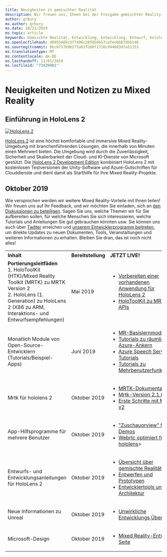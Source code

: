 ```yaml
---
title: Neuigkeiten in gemischter Realität
description: Wir freuen uns, Ihnen bei der Freigabe gemischter Reality-Neuigkeiten zu erzählen! Wir freuen uns auf Ihr Feedback und möchten Sie einladen, der Konversation beizutreten.
author: grbury
ms.author: grbury
ms.date: 10/21/2019
ms.topic: article
keywords: Gemischte Realität, Entwicklung, Entwicklung, Entwurf, hololens, Azure-Dienste, Neuigkeiten, hololens 2
ms.openlocfilehash: d0955d85c3f7496c28f858657cafeebbb7dbb146
ms.sourcegitcommit: 6bc6757b9b273a63f260f1716c944603dfa51151
ms.translationtype: MT
ms.contentlocale: de-DE
ms.lasthandoff: 11/01/2019
ms.locfileid: "73439901"
---
```

# <a name="mixed-reality-news-and-notes"></a>Neuigkeiten und Notizen zu Mixed Reality

## <a name="introducing-hololens-2"></a>Einführung in HoloLens 2

[![HoloLens 2](images/hololens2.jpg)](https://www.microsoft.com/hololens/hardware)

[HoloLens 2](https://www.microsoft.com/hololens/hardware) ist eine höchst komfortable und immersive Mixed Reality-Umgebung mit branchenführenden Lösungen, die innerhalb von Minuten einen Mehrwert bieten. Die Umgebung wird durch die Zuverlässigkeit, Sicherheit und Skalierbarkeit der Cloud- und KI-Dienste von Microsoft gestützt. Die [HoloLens 2 Development Edition](https://www.microsoft.com//hololens/developers) kombiniert HoloLens 2 mit kostenlosen Testversionen der Unity-Software und Azure-Gutschriften für Clouddienste und dient damit als Starthilfe für Ihre Mixed Reality-Projekte.

## <a name="october-2019"></a>Oktober 2019

Wie versprochen werden wir weitere Mixed Reality-Vorteile mit Ihnen teilen! Wir freuen uns auf Ihr Feedback, und wir möchten Sie einladen, sich an [den Diskussionen zu beteiligen](https://holodevelopersslack.azurewebsites.net/). Sagen Sie uns, welche Themen wir für Sie aufbereiten sollen, für welche Menschen Sie sich interessieren, welche Tutorials und Anleitungen Sie gut gebrauchen könnten usw. Sie können uns auch über [Twitter](https://twitter.com/MxdRealityDev) erreichen und [unserem Entwicklerprogramm beitreten](https://aka.ms/iwantmr), um direkte Updates zu neuen Dokumenten, Tools, Veranstaltungen und weiteren Informationen zu erhalten. Bleiben Sie dran, das ist noch nicht alles!

<table>
<tr>
<th style="width: 400px; text-align:left;">Inhalt</th><th style="width: 125px; text-align:left;">Bereitstellung</th><th style="width: 125px; text-align:left;">JETZT LIVE!</th>
</tr> 
<tr>
<td><b>Portierungsleitfäden</b> <br>1. HoloToolKit (HTK)/Mixed Reality Toolkit (MRTK) zu MRTK Version 2
<br>2. HoloLens (1. Generation) zu HoloLens 2 (X86 zu ARM, Interaktions- und Entwurfsempfehlungen)
</td></td><td>Mai 2019</td><td> <ul><li><a href=https://docs.microsoft.com/windows/mixed-reality/mrtk-porting-guide>Vorbereiten einer vorhandenen Anwendung für HoloLens 2</a><li><a href=https://microsoft.github.io/MixedRealityToolkit-Unity/Documentation/HTKToMRTKPortingGuide.html>HoloToolKit zu MRTK-APIs</a></td>
</tr>
<tr>
<td>Monatlich Module von Open-Source-Entwicklern (Tutorials/Beispiel-Apps)</td><td>Juni 2019</td><td> <ul><li><a href=https://docs.microsoft.com/windows/mixed-reality/mrlearning-base-ch1>MR-Basislernmodul</a><li><a href=https://docs.microsoft.com/windows/mixed-reality/mrlearning-asa-ch1>Tutorials zu räumlichen Azure-Ankern</a><li><a href=https://docs.microsoft.com/windows/mixed-reality/mrlearning-speechsdk-ch1>Azure Speech Services-Tutorials</a><li><a href=https://docs.microsoft.com/windows/mixed-reality/mrlearning-sharing(photon)-ch1>Tutorials zu Mehrbenutzerfunktionen</a></td>
</tr>
<tr>
<td>Mrtk für hololens 2</td><td>Oktober 2019</td><td> <ul><li><a href=https://microsoft.github.io/MixedRealityToolkit-Unity/Documentation/GettingStartedWithTheMRTK.html>MRTK-Dokumentation</a><li><a href=https://github.com/Microsoft/MixedRealityToolkit-Unity/releases>Mrtk-Version 2.1.0</a><li><a href=https://docs.microsoft.com/windows/mixed-reality/mrtk-getting-started>Erste Schritte mit MRTK v2</a></td>
</tr>
<tr>
<td>App-Hilfsprogramme für mehrere Benutzer</td><td>Oktober 2019</td><td> <ul><li><a href=https://docs.microsoft.com/windows/mixed-reality/spectator-view>"Zuschauorview" für Demos</a><li><a href=https://github.com/microsoft/MixedReality-WebRTC>Webrtc optimiert für hololens</a>></td>
</tr>
<tr>
<td>Entwurfs- und Entwicklungsanleitungen für HoloLens 2</td><td>Oktober 2019</td><td> <ul><li><a href=https://docs.microsoft.com/windows/mixed-reality/>Übersicht über gemischte Realität</a><li><a href=https://docs.microsoft.com/windows/mixed-reality/design>Entwerfen und Prototypen</a><li><a href=https://docs.microsoft.com/windows/mixed-reality/development>Entwicklertools und-Architektur</a></td>
</tr>
<tr>
  <td>Neue Informationen zu Unreal</td><td>Oktober 2019</td><td> <ul><li><a href=https://docs.microsoft.com/windows/mixed-reality/unreal-development-overview>Unwirkliche Entwicklungs Übersicht</a></td>
</tr>
<tr>
  <td>Microsoft-Design</td><td>Oktober 2019</td><td> <ul><li><a href=https://www.microsoft.com/design/fluent/>Mixed Reality-Entwurfs Seite</a></td>
</tr>
</table>
